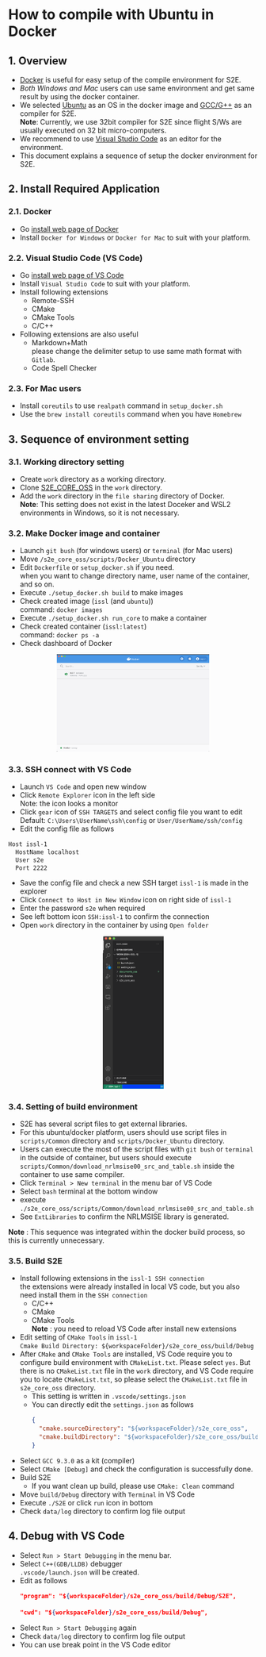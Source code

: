 # How to compile with Ubuntu in Docker 

## 1.  Overview
- [Docker](https://www.docker.com/) is useful for easy setup of the compile environment for S2E.
- *Both Windows and Mac* users can use same environment and get same result by using the docker container.
- We selected [Ubuntu](https://ubuntu.com/) as an OS in the docker image and [GCC/G++](https://gcc.gnu.org/) as an compiler for S2E.  
  **Note**: Currently, we use 32bit compiler for S2E since flight S/Ws are usually executed on 32 bit micro-computers. 
- We recommend to use [Visual Studio Code](https://code.visualstudio.com/) as an editor for the environment.
- This document explains a sequence of setup the docker environment for S2E. 

## 2.  Install Required Application
### 2.1. Docker
- Go [install web page of Docker](https://docs.docker.com/get-docker/)
- Install `Docker for Windows` or `Docker for Mac` to suit with your platform.

### 2.2. Visual Studio Code (VS Code)
- Go [install web page of VS Code](https://code.visualstudio.com/)
- Install `Visual Studio Code` to suit with your platform.
- Install following extensions
  - Remote-SSH
  - CMake
  - CMake Tools
  - C/C++
- Following extensions are also useful
  - Markdown+Math   
    please change the delimiter setup to use same math format with `Gitlab`. 
  - Code Spell Checker

### 2.3. **For Mac users**
- Install `coreutils` to use `realpath` command in `setup_docker.sh`
- Use the `brew install coreutils` command when you have `Homebrew`  

## 3. Sequence of environment setting
### 3.1. Working directory setting
- Create `work` directory as a working directory.
- Clone [S2E_CORE_OSS](https://gitlab.com/ut_issl/s2e/s2e_core_oss) in the `work` directory.
- Add the `work` directory in the `file sharing` directory of Docker.  
  **Note**: This setting does not exist in the latest Doceker and WSL2 environments in Windows, so it is not necessary.

### 3.2. Make Docker image and container
- Launch `git bush` (for windows users) or `terminal` (for Mac users)
- Move `/s2e_core_oss/scripts/Docker_Ubuntu` directory
- Edit `Dockerfile` or `setup_docker.sh` if you need.  
  when you want to change directory name, user name of the container, and so on.
- Execute `./setup_docker.sh build` to make images
- Check created image (`issl` (and `ubuntu`))  
  command: `docker images`
- Execute `./setup_docker.sh run_core` to make a container
- Check created container (`issl:latest`)  
  command: `docker ps -a`
- Check dashboard of Docker 
<div align="center">
  <img src="./figs/Docker_container.png" alt="DockerContainer" style="zoom:30%;" />
</div>

### 3.3. SSH connect with VS Code
- Launch `VS Code` and open new window
- Click `Remote Explorer` icon in the left side  
  Note: the icon looks a monitor 
- Click `gear` icon of `SSH TARGETS` and select config file you want to edit  
  Default: `C:\Users\UserName\ssh\config` or `User/UserName/ssh/config`
- Edit the config file as follows
``` 
Host issl-1
  HostName localhost
  User s2e
  Port 2222
```
- Save the config file and check a new SSH target `issl-1` is made in the explorer
- Click `Connect to Host in New Window` icon on right side of `issl-1`
- Enter the password `s2e` when required
- See left bottom icon `SSH:issl-1` to confirm the connection
- Open `work` directory in the container by using `Open folder`
<div align="center">
  <img src="./figs/VSC_SSH_connect.png" alt="VSC_SSH_connect" style="zoom:30%;" />
</div>

### 3.4. Setting of build environment
- S2E has several script files to get external libraries.
- For this ubuntu/docker platform, users should use script files in `scripts/Common` directory and `scripts/Docker_Ubuntu` directory.
- Users can execute the most of the script files with `git bush` or `terminal` in the outside of container, but users should execute `scripts/Common/download_nrlmsise00_src_and_table.sh` inside the container to use same compiler.
- Click `Terminal > New terminal` in the menu bar of VS Code
- Select `bash` terminal at the bottom window
- execute `./s2e_core_oss/scripts/Common/download_nrlmsise00_src_and_table.sh`
- See `ExtLibraries` to confirm the NRLMSISE library is generated.

**Note** : This sequence was integrated within the docker build process, so this is currently unnecessary.
 

### 3.5. Build S2E
- Install following extensions in the `issl-1 SSH connection`  
  the extensions were already installed in local VS code, but you also need install them in the `SSH connection`
  - C/C++
  - CMake
  - CMake Tools  
**Note** : you need to reload VS Code after install new extensions
- Edit setting of `CMake Tools` in `issl-1`  
  `Cmake Build Directory: ${workspaceFolder}/s2e_core_oss/build/Debug`
- After `CMake` and `CMake Tools` are installed, VS Code require you to configure build environment with `CMakeList.txt`. Please select `yes`. But there is no `CMakeList.txt` file in the `work` directory, and VS Code require you to locate `CMakeList.txt`, so please select the `CMakeList.txt` file in `s2e_core_oss` directory.
  - This setting is written in `.vscode/settings.json`
  - You can directly edit the `settings.json` as follows
    ```json
    {
      "cmake.sourceDirectory": "${workspaceFolder}/s2e_core_oss",
      "cmake.buildDirectory": "${workspaceFolder}/s2e_core_oss/build/Debug"
    }
    ```
- Select `GCC 9.3.0` as a kit (compiler) 
- Select `CMake [Debug]` and check the configuration is successfully done.
- Build S2E
  - If you want clean up build, please use `CMake: Clean` command
- Move `build/Debug` directory with `Terminal` in VS Code
- Execute `./S2E` or click `run` icon in bottom
- Check `data/log` directory to confirm log file output

## 4. Debug with VS Code
- Select `Run > Start Debugging` in the menu bar.
- Select `C++(GDB/LLDB)` debugger  
  `.vscode/launch.json` will be created.
- Edit as follows
  ```json
  "program": "${workspaceFolder}/s2e_core_oss/build/Debug/S2E",

  "cwd": "${workspaceFolder}/s2e_core_oss/build/Debug",
  ```
- Select `Run > Start Debugging` again
- Check `data/log` directory to confirm log file output
- You can use break point in the VS Code editor
